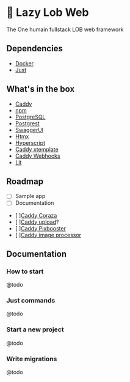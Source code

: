 # 🦞 Lazy Lob Web
The One humain fullstack LOB web framework

## Dependencies

- [Docker](https://www.docker.com)
- [Just](https://github.com/casey/just)

## What's in the box

- [Caddy](https://caddyserver.com)
- [npm](https://www.npmjs.com)
- [PostgreSQL](https://www.postgresql.org/)
- [Postgrest](https://postgrest.org)
- [SwaggerUI](https://swagger.io)
- [Htmx](https://htmx.org)
- [Hyperscript](https://hyperscript.org)
- [Caddy xtemplate](https://github.com/infogulch/xtemplate-caddy)
- [Caddy Webhooks](https://github.com/WingLim/caddy-webhook)
- [Lit](https://ajusa.github.io/lit/docs/lit.html)

## Roadmap

- [ ] Sample app
- [ ] Documentation
- [ ][Caddy Coraza](https://github.com/corazawaf/coraza-caddy)
- [ ][Caddy upload](https://github.com/git001/caddyv2-upload)?
- [ ][Caddy Pixbooster](https://github.com/PixyBlue/caddy-pixbooster)
- [ ][Caddy image processor](https://github.com/quix-labs/caddy-image-processor)

## Documentation

### How to start
@todo

### Just commands
@todo

### Start a new project
@todo

### Write migrations
@todo
